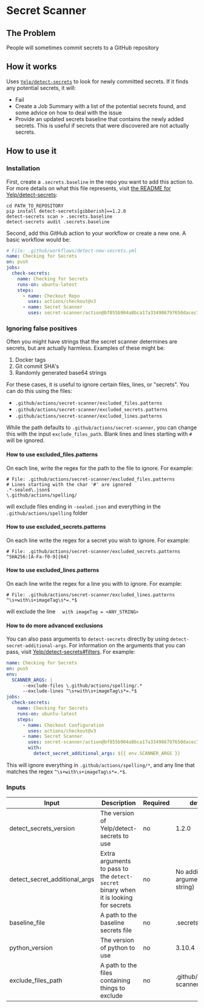 # Secret Scanner
## The Problem
People will sometimes commit secrets to a GitHub repository

## How it works
Uses [`Yelp/detect-secrets`](https://github.com/Yelp/detect-secrets) to look for newly committed secrets. If it finds any potential secrets, it will:
* Fail
* Create a Job Summary with a list of the potential secrets found, and some advice on how to deal with the issue
* Provide an updated secrets baseline that contains the newly added secrets. This is useful if secrets that were discovered are not actually secrets.

## How to use it
### Installation
First, create a `.secrets.baseline` in the repo you want to add this action to. For more details on what this file represents, visit [the README for Yelp/detect-secrets](https://github.com/Yelp/detect-secrets#detect-secrets):
```
cd PATH_TO_REPOSITORY
pip install detect-secrets[gibberish]==1.2.0
detect-secrets scan > .secrets.baseline
detect-secrets audit .secrets.baseline
```

Second, add this GitHub action to your workflow or create a new one. A basic workflow would be:
```yaml
# File: .github/workflows/detect-new-secrets.yml
name: Checking for Secrets
on: push
jobs:
  check-secrets:
    name: Checking for Secrets
    runs-on: ubuntu-latest
    steps:
      - name: Checkout Repo
        uses: actions/checkout@v3
      - name: Secret Scanner
        uses: secret-scanner/action@bf855b904a8bca17a334986797650dacec7ed529
```

### Ignoring false positives
Often you might have strings that the secret scanner determines are secrets, but are actually harmless. Examples of these might be:
1. Docker tags
2. Git commit SHA's
3. Randomly generated base64 strings

For these cases, it is useful to ignore certain files, lines, or "secrets". You can do this using the files:
- `.github/actions/secret-scanner/excluded_files.patterns`
- `.github/actions/secret-scanner/excluded_secrets.patterns`
- `.github/actions/secret-scanner/excluded_lines.patterns`

While the path defaults to `.github/actions/secret-scanner`, you can change this with the input `exclude_files_path`. Blank lines and lines starting with `#` will be ignored.

#### How to use excluded_files.patterns
On each line, write the regex for the path to the file to ignore. For example:
```
# File: .github/actions/secret-scanner/excluded_files.patterns
# Lines starting with the char '#' are ignored
.*-sealed\.json$
\.github/actions/spelling/
```

will exclude files ending in `-sealed.json` and everything in the `.github/actions/spelling` folder

#### How to use excluded_secrets.patterns
On each line write the regex for a secret you wish to ignore. For example:
```
# File: .github/actions/secret-scanner/excluded_secrets.patterns
^SHA256:[A-Fa-f0-9]{64}
```

#### How to use excluded_lines.patterns
On each line write the regex for a line you with to ignore. For example:
```
# File: .github/actions/secret-scanner/excluded_lines.patterns
^\s+with\s+imageTag\s*=.*$
```

will exclude the line `  with imageTag = <ANY_STRING>`

#### How to do more advanced exclusions
You can also pass arguments to `detect-secrets` directly by using `detect-secret-additional-args`. For information on the arguments that you can pass, visit [Yelp/detect-secrets#filters](https://github.com/Yelp/detect-secrets#filters). For example:
```yaml
name: Checking for Secrets
on: push
env:
  SCANNER_ARGS: |
      --exclude-files \.github/actions/spelling/.*
      --exclude-lines ^\s+with\s+imageTag\s*=.*$
jobs:
  check-secrets:
    name: Checking for Secrets
    runs-on: ubuntu-latest
    steps:
      - name: Checkout Configuration
        uses: actions/checkout@v3
      - name: Secret Scanner
        uses: secret-scanner/action@bf855b904a8bca17a334986797650dacec7ed529
        with:
          detect_secret_additional_args: ${{ env.SCANNER_ARGS }}
```

This will ignore everything in `.github/actions/spelling/*`, and any line that matches the regex `^\s+with\s+imageTag\s*=.*$`.

### Inputs
|Input|Description|Required|default value|
|-----|-----------|--------|-------------|
|detect_secrets_version|The version of Yelp/detect-secrets to use|no|1.2.0|
|detect_secret_additional_args|Extra arguments to pass to the `detect-secret` binary when it is looking for secrets|no|No additional arguments (empty string)|
|baseline_file|A path to the baseline secrets file|no|.secrets.baseline|
|python_version|The version of python to use|no|3.10.4|
|exclude_files_path|A path to the files containing things to exclude|no|.github/actions/secret-scanner|
